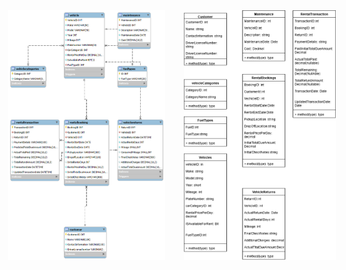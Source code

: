 <div style="display: flex; justify-content: center; gap: 30px; align-items: flex-start;">
  <img src="ERD_Car_Rental.png" alt="ERD Car Rental" style="height: 400px; object-fit: contain;" />
  <img src="Car_Rental_ODD.png" alt="Car Rental ODD" style="height: 400px; object-fit: contain;" />
</div>

